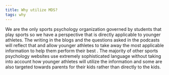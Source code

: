 ```yaml
---
title: Why utilize MDS?
tags: why
---
```


We are the only sports psychology organization governed by students that play sports so we have a perspective that is directly applicable to younger athletes. The writing in the blogs and the questions asked in the podcasts will reflect that and allow younger athletes to take away the most applicable information to help them perform their best . The majority of other sports psychology websites use extremely sophisticated language without taking into account how younger athletes will utilize the information and some are also targeted towards parents for their kids rather than directly to the kids.  

